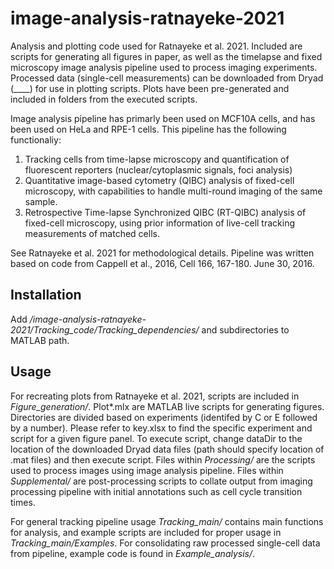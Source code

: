 # image-analysis-ratnayeke-2021
Analysis and plotting code used for Ratnayeke et al. 2021. Included are scripts for generating all figures in paper, as well as the timelapse and fixed microscopy image analysis pipeline used to process imaging experiments. Processed data (single-cell measurements) can be downloaded from Dryad (____) for use in plotting scripts. Plots have been pre-generated and included in folders from the executed scripts. 

Image analysis pipeline has primarly been  used on MCF10A cells, and has been used on HeLa and RPE-1 cells. This pipeline has the following functionaliy:
1) Tracking cells from time-lapse microscopy and quantification of fluorescent reporters (nuclear/cytoplasmic signals, foci analysis)
2) Quantitative image-based cytometry (QIBC) analysis of fixed-cell microscopy, with capabilities to handle multi-round imaging of the same sample.
3) Retrospective Time-lapse Synchronized QIBC (RT-QIBC) analysis of fixed-cell microscopy, using prior information of live-cell tracking measurements of matched cells. 

See Ratnayeke et al. 2021 for methodological details.  Pipeline was written based on code from Cappell et al., 2016, Cell 166, 167-180. June 30, 2016. 

## Installation
Add */image-analysis-ratnayeke-2021/Tracking_code/Tracking_dependencies/* and subdirectories to MATLAB path. 
## Usage
For recreating plots from Ratnayeke et al. 2021, scripts are included in *Figure_generation/*. Plot*.mlx are MATLAB live scripts for generating figures. Directories are divided based on experiments (identifed by C or E followed by a number).  Please refer to key.xlsx to find the specific experiment and script for a given figure panel. To execute script, change dataDir to the location of the downloaded Dryad data files (path should specify location of .mat files) and then execute script. Files within *Processing/* are the scripts used to process images using image analysis pipeline. Files within *Supplemental/* are post-processing scripts to collate output from imaging processing pipeline with initial annotations such as cell cycle transition times. 

For general tracking pipeline usage *Tracking_main/* contains main functions for analysis, and example scripts are included for proper usage in  *Tracking_main/Examples*. For consolidating raw processed single-cell data from pipeline, example code is found in *Example_analysis/*.
